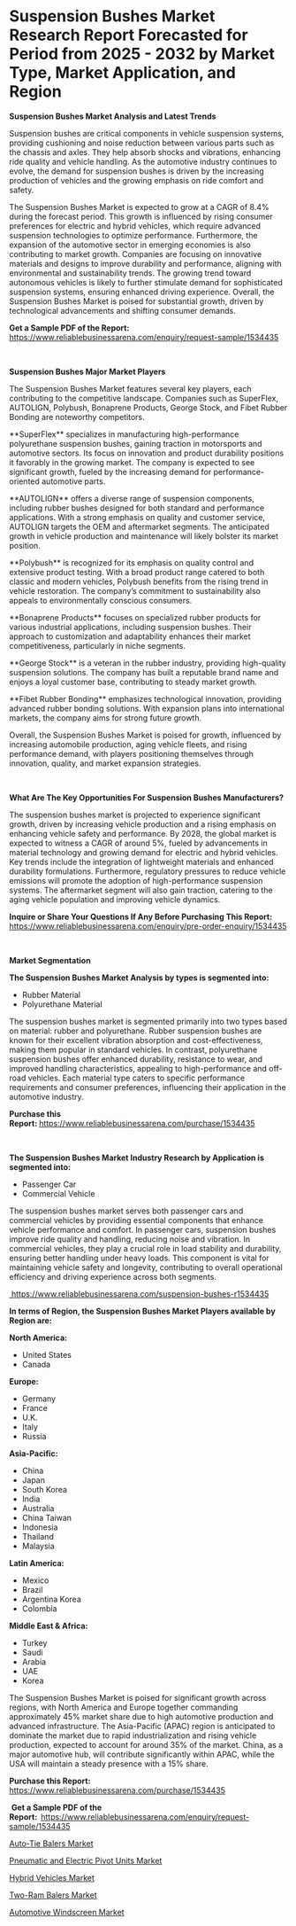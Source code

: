 <p><h1>Suspension Bushes Market Research Report Forecasted for Period from 2025 -  2032 by Market Type, Market Application, and Region</h1></p><p><strong>Suspension Bushes Market Analysis and Latest Trends</strong></p>
<p><p>Suspension bushes are critical components in vehicle suspension systems, providing cushioning and noise reduction between various parts such as the chassis and axles. They help absorb shocks and vibrations, enhancing ride quality and vehicle handling. As the automotive industry continues to evolve, the demand for suspension bushes is driven by the increasing production of vehicles and the growing emphasis on ride comfort and safety.</p><p>The Suspension Bushes Market is expected to grow at a CAGR of 8.4% during the forecast period. This growth is influenced by rising consumer preferences for electric and hybrid vehicles, which require advanced suspension technologies to optimize performance. Furthermore, the expansion of the automotive sector in emerging economies is also contributing to market growth. Companies are focusing on innovative materials and designs to improve durability and performance, aligning with environmental and sustainability trends. The growing trend toward autonomous vehicles is likely to further stimulate demand for sophisticated suspension systems, ensuring enhanced driving experience. Overall, the Suspension Bushes Market is poised for substantial growth, driven by technological advancements and shifting consumer demands.</p></p>
<p><strong>Get a Sample PDF of the Report:&nbsp;</strong> <a href="https://www.reliablebusinessarena.com/enquiry/request-sample/1534435?utm_campaign=2518&utm_medium=2&utm_source=Github&utm_content=ia&utm_term=30032025&utm_id=suspension-bushes">https://www.reliablebusinessarena.com/enquiry/request-sample/1534435</a></p>
<p>&nbsp;</p>
<p><strong>Suspension Bushes Major Market Players</strong></p>
<p><p>The Suspension Bushes Market features several key players, each contributing to the competitive landscape. Companies such as SuperFlex, AUTOLIGN, Polybush, Bonaprene Products, George Stock, and Fibet Rubber Bonding are noteworthy competitors.</p><p>**SuperFlex** specializes in manufacturing high-performance polyurethane suspension bushes, gaining traction in motorsports and automotive sectors. Its focus on innovation and product durability positions it favorably in the growing market. The company is expected to see significant growth, fueled by the increasing demand for performance-oriented automotive parts.</p><p>**AUTOLIGN** offers a diverse range of suspension components, including rubber bushes designed for both standard and performance applications. With a strong emphasis on quality and customer service, AUTOLIGN targets the OEM and aftermarket segments. The anticipated growth in vehicle production and maintenance will likely bolster its market position.</p><p>**Polybush** is recognized for its emphasis on quality control and extensive product testing. With a broad product range catered to both classic and modern vehicles, Polybush benefits from the rising trend in vehicle restoration. The company’s commitment to sustainability also appeals to environmentally conscious consumers.</p><p>**Bonaprene Products** focuses on specialized rubber products for various industrial applications, including suspension bushes. Their approach to customization and adaptability enhances their market competitiveness, particularly in niche segments.</p><p>**George Stock** is a veteran in the rubber industry, providing high-quality suspension solutions. The company has built a reputable brand name and enjoys a loyal customer base, contributing to steady market growth.</p><p>**Fibet Rubber Bonding** emphasizes technological innovation, providing advanced rubber bonding solutions. With expansion plans into international markets, the company aims for strong future growth.</p><p>Overall, the Suspension Bushes Market is poised for growth, influenced by increasing automobile production, aging vehicle fleets, and rising performance demand, with players positioning themselves through innovation, quality, and market expansion strategies.</p></p>
<p>&nbsp;</p>
<p><strong>What Are The Key Opportunities For Suspension Bushes Manufacturers?</strong></p>
<p><p>The suspension bushes market is projected to experience significant growth, driven by increasing vehicle production and a rising emphasis on enhancing vehicle safety and performance. By 2028, the global market is expected to witness a CAGR of around 5%, fueled by advancements in material technology and growing demand for electric and hybrid vehicles. Key trends include the integration of lightweight materials and enhanced durability formulations. Furthermore, regulatory pressures to reduce vehicle emissions will promote the adoption of high-performance suspension systems. The aftermarket segment will also gain traction, catering to the aging vehicle population and improving vehicle dynamics.</p></p>
<p><strong>Inquire or Share Your Questions If Any Before Purchasing This Report:</strong> <a href="https://www.reliablebusinessarena.com/enquiry/pre-order-enquiry/1534435?utm_campaign=2518&utm_medium=2&utm_source=Github&utm_content=ia&utm_term=30032025&utm_id=suspension-bushes">https://www.reliablebusinessarena.com/enquiry/pre-order-enquiry/1534435</a></p>
<p>&nbsp;</p>
<p><strong>Market Segmentation</strong></p>
<p><strong>The Suspension Bushes Market Analysis by types is segmented into:</strong></p>
<p><ul><li>Rubber Material</li><li>Polyurethane Material</li></ul></p>
<p><p>The suspension bushes market is segmented primarily into two types based on material: rubber and polyurethane. Rubber suspension bushes are known for their excellent vibration absorption and cost-effectiveness, making them popular in standard vehicles. In contrast, polyurethane suspension bushes offer enhanced durability, resistance to wear, and improved handling characteristics, appealing to high-performance and off-road vehicles. Each material type caters to specific performance requirements and consumer preferences, influencing their application in the automotive industry.</p></p>
<p><strong>Purchase this Report:&nbsp;</strong><a href="https://www.reliablebusinessarena.com/purchase/1534435?utm_campaign=2518&utm_medium=2&utm_source=Github&utm_content=ia&utm_term=30032025&utm_id=suspension-bushes">https://www.reliablebusinessarena.com/purchase/1534435</a></p>
<p>&nbsp;</p>
<p><strong>The Suspension Bushes Market Industry Research by Application is segmented into:</strong></p>
<p><ul><li>Passenger Car</li><li>Commercial Vehicle</li></ul></p>
<p><p>The suspension bushes market serves both passenger cars and commercial vehicles by providing essential components that enhance vehicle performance and comfort. In passenger cars, suspension bushes improve ride quality and handling, reducing noise and vibration. In commercial vehicles, they play a crucial role in load stability and durability, ensuring better handling under heavy loads. This component is vital for maintaining vehicle safety and longevity, contributing to overall operational efficiency and driving experience across both segments.</p></p>
<p><a href="https://www.reliablebusinessarena.com/suspension-bushes-r1534435?utm_campaign=2518&utm_medium=2&utm_source=Github&utm_content=ia&utm_term=30032025&utm_id=suspension-bushes">&nbsp;https://www.reliablebusinessarena.com/suspension-bushes-r1534435</a></p>
<p><strong>In terms of Region, the Suspension Bushes Market Players available by Region are:</strong></p>
<p>
    <p> <strong> North America: </strong>
        <ul>
            <li>United States</li>
            <li>Canada</li>
        </ul>
        </p> 
    <p> <strong> Europe: </strong>
        <ul>
            <li>Germany</li>
            <li>France</li>
            <li>U.K.</li>
            <li>Italy</li>
            <li>Russia</li>
        </ul>
        </p> 
    <p> <strong> Asia-Pacific: </strong>
        <ul>
            <li>China</li>
            <li>Japan</li>
            <li>South Korea</li>
            <li>India</li>
            <li>Australia</li>
            <li>China Taiwan</li>
            <li>Indonesia</li>
            <li>Thailand</li>
            <li>Malaysia</li>
        </ul>
        </p> 
    <p> <strong> Latin America: </strong>
        <ul>
            <li>Mexico</li>
            <li>Brazil</li>
            <li>Argentina Korea</li>
            <li>Colombia</li>
        </ul>
        </p> 
    <p> <strong> Middle East & Africa: </strong>
        <ul>
            <li>Turkey</li>
            <li>Saudi</li>
            <li>Arabia</li>
            <li>UAE</li>
            <li>Korea</li>
        </ul>
    </p>
    </p>
<p><p>The Suspension Bushes Market is poised for significant growth across regions, with North America and Europe together commanding approximately 45% market share due to high automotive production and advanced infrastructure. The Asia-Pacific (APAC) region is anticipated to dominate the market due to rapid industrialization and rising vehicle production, expected to account for around 35% of the market. China, as a major automotive hub, will contribute significantly within APAC, while the USA will maintain a steady presence with a 15% share.</p></p>
<p><strong>Purchase this Report: </strong><a href="https://www.reliablebusinessarena.com/purchase/1534435?utm_campaign=2518&utm_medium=2&utm_source=Github&utm_content=ia&utm_term=30032025&utm_id=suspension-bushes">https://www.reliablebusinessarena.com/purchase/1534435</a></p>
<p>&nbsp;<strong>Get a Sample PDF of the Report:&nbsp;&nbsp;</strong><a href="https://www.reliablebusinessarena.com/enquiry/request-sample/1534435?utm_campaign=2518&utm_medium=2&utm_source=Github&utm_content=ia&utm_term=30032025&utm_id=suspension-bushes">https://www.reliablebusinessarena.com/enquiry/request-sample/1534435</a></p>
<p><strong></strong></p>
<p><p><a href="https://www.linkedin.com/pulse/auto-tie-balers-market-forecasted-from-2025-2032-expanding-utsgf?utm_campaign=2518&utm_medium=2&utm_source=Github&utm_content=ia&utm_term=30032025&utm_id=suspension-bushes">Auto-Tie Balers Market</a></p><p><a href="https://www.linkedin.com/pulse/decoding-pneumatic-electric-pivot-units-market-dynamics-zigvf?utm_campaign=2518&utm_medium=2&utm_source=Github&utm_content=ia&utm_term=30032025&utm_id=suspension-bushes">Pneumatic and Electric Pivot Units Market</a></p><p><a href="https://github.com/suleimannichelle7/Market-Research-Report-List-1/blob/main/hybrid-vehicles-market.md?utm_campaign=2518&utm_medium=2&utm_source=Github&utm_content=ia&utm_term=30032025&utm_id=suspension-bushes">Hybrid Vehicles Market</a></p><p><a href="https://www.linkedin.com/pulse/challenges-opportunities-two-ram-balers-market-sales-d2e9f?utm_campaign=2518&utm_medium=2&utm_source=Github&utm_content=ia&utm_term=30032025&utm_id=suspension-bushes">Two-Ram Balers Market</a></p><p><a href="https://github.com/rosamariarocque98/Market-Research-Report-List-1/blob/main/automotive-windscreen-market.md?utm_campaign=2518&utm_medium=2&utm_source=Github&utm_content=ia&utm_term=30032025&utm_id=suspension-bushes">Automotive Windscreen Market</a></p></p>